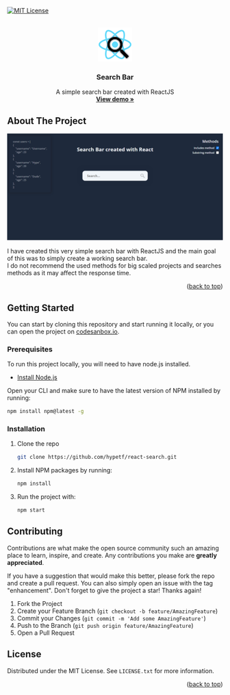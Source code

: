 <div id="top"></div>

[![MIT License][license-shield]][license-url]

<!-- PROJECT LOGO -->
<br />
<div align="center">
  <a href="https://github.com/hypetf/react-search">
    <img src="./logo.png" alt="Logo" width="80" height="80">
  </a>

  <h3 align="center">Search Bar</h3>

  <p align="center">
    A simple search bar created with ReactJS
    <br />
    <a href="https://kjkml.csb.app/"><strong>View demo »</strong></a>
    <br />
</div>




<!-- ABOUT THE PROJECT -->
## About The Project

[![Product Name Screen Shot][product-screenshot]](https://github.com/hypetf/testt/blob/main/preview.png)

I have created this very simple search bar with ReactJS and the main goal of this was to simply create a working search bar.<br/>
I do not recommend the used methods for big scaled projects and searches methods as it may affect the response time.

<p align="right">(<a href="#top">back to top</a>)</p>



<!-- GETTING STARTED -->
## Getting Started

You can start by cloning this repository and start running it locally, or you can open the project on <a href="https://codesandbox.io/s/kjkml">codesanbox.io</a>.

### Prerequisites
To run this project locally, you will need to have node.js installed.
* [Install Node.js](https://nodejs.org/en/)

Open your CLI and make sure to have the latest version of NPM installed by running:
  ```sh
  npm install npm@latest -g
  ```

### Installation


1. Clone the repo
   ```sh
   git clone https://github.com/hypetf/react-search.git
   ```
2. Install NPM packages by running:
   ```sh
   npm install
   ```
3. Run the project with:
   ```sh
   npm start
   ```

<!-- CONTRIBUTING -->
## Contributing

Contributions are what make the open source community such an amazing place to learn, inspire, and create. Any contributions you make are **greatly appreciated**.

If you have a suggestion that would make this better, please fork the repo and create a pull request. You can also simply open an issue with the tag "enhancement".
Don't forget to give the project a star! Thanks again!

1. Fork the Project
2. Create your Feature Branch (`git checkout -b feature/AmazingFeature`)
3. Commit your Changes (`git commit -m 'Add some AmazingFeature'`)
4. Push to the Branch (`git push origin feature/AmazingFeature`)
5. Open a Pull Request




<!-- LICENSE -->
## License

Distributed under the MIT License. See `LICENSE.txt` for more information.

<p align="right">(<a href="#top">back to top</a>)</p>



<!-- MARKDOWN LINKS & IMAGES -->
[license-shield]: https://img.shields.io/github/license/othneildrew/Best-README-Template.svg?style=for-the-badge
[license-url]: https://github.com/hypetf/react-search/blob/master/LICENSE.txt
[product-screenshot]: ./preview.png
